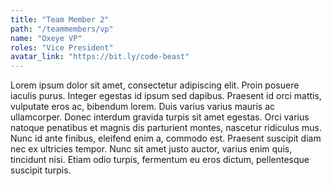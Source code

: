 ```yaml
---
title: "Team Member 2"
path: "/teammembers/vp"
name: "Oxeye VP"
roles: "Vice President"
avatar_link: "https://bit.ly/code-beast"
---
```


Lorem ipsum dolor sit amet, consectetur adipiscing elit. Proin posuere iaculis purus. Integer egestas id ipsum sed dapibus. Praesent id orci mattis, vulputate eros ac, bibendum lorem. Duis varius varius mauris ac ullamcorper. Donec interdum gravida turpis sit amet egestas. Orci varius natoque penatibus et magnis dis parturient montes, nascetur ridiculus mus. Nunc id ante finibus, eleifend enim a, commodo est. Praesent suscipit diam nec ex ultricies tempor. Nunc sit amet justo auctor, varius enim quis, tincidunt nisi. Etiam odio turpis, fermentum eu eros dictum, pellentesque suscipit turpis.